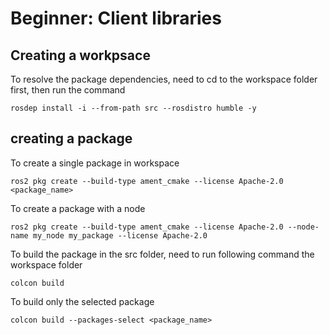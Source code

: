 # Beginner: Client libraries
## Creating a workpsace
To resolve the package dependencies, need to cd to the workspace folder first, then run the command 
```
rosdep install -i --from-path src --rosdistro humble -y
```
## creating a package
To create a single package in workspace
```
ros2 pkg create --build-type ament_cmake --license Apache-2.0 <package_name>
```
To create a package with a node
```
ros2 pkg create --build-type ament_cmake --license Apache-2.0 --node-name my_node my_package --license Apache-2.0
```
To build the package in the src folder, need to run following command the workspace folder
```
colcon build
```
To build only the selected package
```
colcon build --packages-select <package_name>
```

